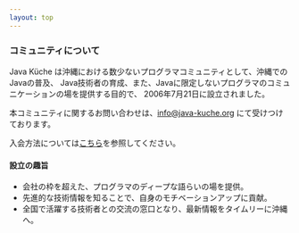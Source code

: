 ```yaml
---
layout: top
---
```



### <i class="fa fa-comment-o"></i> コミュニティについて

Java Küche は沖縄における数少ないプログラマコミュニティとして、沖縄でのJavaの普及、
Java技術者の育成、また、Javaに限定しないプログラマのコミュニケーションの場を提供する目的で、 2006年7月21日に設立されました。

本コミュニティに関するお問い合わせは、[info@java-kuche.org](mailto:info@java-kuche.org) にて受けつけております。

入会方法については[こちら](join.html)を参照してください。


#### 設立の趣旨

- 会社の枠を超えた、プログラマのディープな語らいの場を提供。
- 先進的な技術情報を知ることで、自身のモチベーションアップに貢献。
- 全国で活躍する技術者との交流の窓口となり、最新情報をタイムリーに沖縄へ。
